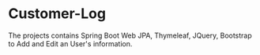 # Customer-Log
The projects contains Spring Boot Web JPA, Thymeleaf, JQuery, Bootstrap to Add and Edit an User's information.
